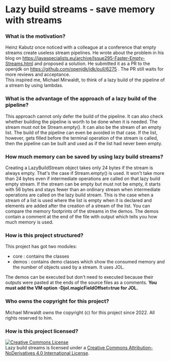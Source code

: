 # Lazy build streams - save memory with streams

### What is the motivation?

Heinz Kabutz once noticed with a colleague at a conference that empty streams create useless stream pipelines. He wrote
about the problem in his blog on https://javaspecialists.eu/archive/Issue295-Faster-Empty-Streams.html
and proposed a solution. He submitted it as a PR to the openjdk on https://github.com/openjdk/jdk/pull/6275 . The PR
still waits for more reviews and acceptance.    
This inspired me, Michael Mirwaldt, to think of a lazy build of the pipeline of a stream by using lambdas.

### What is the advantage of the approach of a lazy build of the pipeline?

This approach cannot only defer the build of the pipeline. It can also check whether building the pipeline is worth to
be done when it is needed. The stream must not be Stream.empty(). It can also be the stream of an empty list. The build
of the pipeline can even be avoided in that case. If the list, however, gets filled before the terminal operation of the
stream is called, then the pipeline can be built and used as if the list had never been empty.

### How much memory can be saved by using lazy build streams?

Creating a LazyBuildStream object takes only 24 bytes if the stream is always empty. That's the case if Stream.empty()
is used. It won't take more than 24 bytes even if intermediate operations are called on that lazy build empty stream. If
the stream can be empty but must not be empty, it starts with 56 bytes and stays fewer than an ordinary stream when
intermediate operations are called on the lazy build stream. This is the case when a stream of a list is used where the
list is empty when it is declared and elements are added after the creation of a stream of the list. You can compare the
memory footprints of the streams in the demos. The demos contain a comment at the end of the file with output which
tells you how much memory is used.

### How is this project structured?

This project has got two modules:

* core : contains the classes
* demos : contains demo classes which show the consumed memory and the number of objects used by a stream. It uses JOL.

The demos can be executed but don't need to executed because their outputs were pasted at the ends of the source files
as a comments. **You must add the VM option -Djol.magicFieldOffset=true for JOL.**

### Who owns the copyright for this project?

Michael Mirwaldt owns the copyright (c) for this project since 2022. All rights reserved to him.

### How is this project licensed?

<a rel="license" href="http://creativecommons.org/licenses/by-nd/4.0/"><img alt="Creative Commons License" style="border-width:0" src="https://i.creativecommons.org/l/by-nd/4.0/88x31.png" /></a><br /><span xmlns:dct="http://purl.org/dc/terms/" property="dct:title">
Lazy build streams</span> is licensed under a <a rel="license" href="http://creativecommons.org/licenses/by-nd/4.0/">
Creative Commons Attribution-NoDerivatives 4.0 International License</a>.
